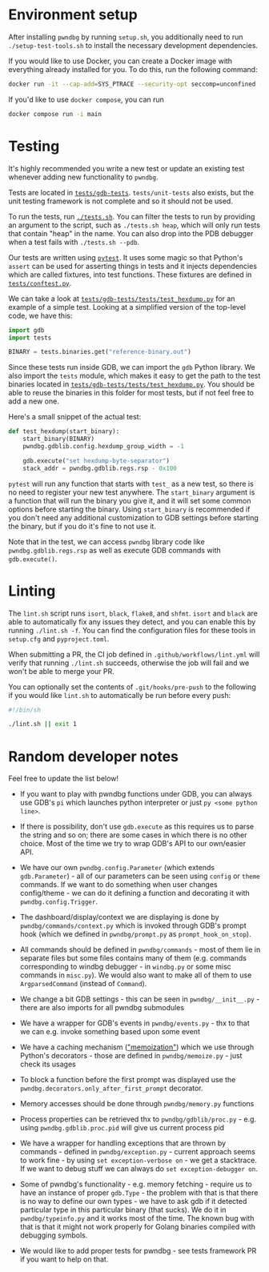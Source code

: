 # Environment setup

After installing `pwndbg` by running `setup.sh`, you additionally need to run `./setup-test-tools.sh` to install the necessary development dependencies.

If you would like to use Docker, you can create a Docker image with everything already installed for you. To do this, run the following command:
```bash
docker run -it --cap-add=SYS_PTRACE --security-opt seccomp=unconfined -v `pwd`:/pwndbg pwndbg bash
```

If you'd like to use `docker compose`, you can run
```bash
docker compose run -i main
```

# Testing

It's highly recommended you write a new test or update an existing test whenever adding new functionality to `pwndbg`.

Tests are located in [`tests/gdb-tests`](tests/gdb-tests). `tests/unit-tests` also exists, but the unit testing framework is not complete and so it should not be used.

To run the tests, run [`./tests.sh`](./tests.sh). You can filter the tests to run by providing an argument to the script, such as `./tests.sh heap`, which will only run tests that contain "heap" in the name. You can also drop into the PDB debugger when a test fails with `./tests.sh --pdb`.

Our tests are written using [`pytest`](https://docs.pytest.org/en/latest/). It uses some magic so that Python's `assert` can be used for asserting things in tests and it injects dependencies which are called fixtures, into test functions. These fixtures are defined in [`tests/conftest.py`](tests/conftest.py).

We can take a look at [`tests/gdb-tests/tests/test_hexdump.py`](tests/gdb-tests/tests/test_hexdump.py) for an example of a simple test. Looking at a simplified version of the top-level code, we have this:
```python
import gdb
import tests

BINARY = tests.binaries.get("reference-binary.out")
```

Since these tests run inside GDB, we can import the `gdb` Python library. We also import the `tests` module, which makes it easy to get the path to the test binaries located in [`tests/gdb-tests/tests/test_hexdump.py`](tests/gdb-tests/tests/test_hexdump.py). You should be able to reuse the binaries in this folder for most tests, but if not feel free to add a new one.

Here's a small snippet of the actual test:
```python
def test_hexdump(start_binary):
    start_binary(BINARY)
    pwndbg.gdblib.config.hexdump_group_width = -1

    gdb.execute("set hexdump-byte-separator")
    stack_addr = pwndbg.gdblib.regs.rsp - 0x100
```

`pytest` will run any function that starts with `test_` as a new test, so there is no need to register your new test anywhere. The `start_binary` argument is a function that will run the binary you give it, and it will set some common options before starting the binary. Using `start_binary` is recommended if you don't need any additional customization to GDB settings before starting the binary, but if you do it's fine to not use it.

Note that in the test, we can access `pwndbg` library code like `pwndbg.gdblib.regs.rsp` as well as execute GDB commands with `gdb.execute()`.

# Linting

The `lint.sh` script runs `isort`, `black`, `flake8`, and `shfmt`. `isort` and `black` are able to automatically fix any issues they detect, and you can enable this by running `./lint.sh -f`. You can find the configuration files for these tools in `setup.cfg` and `pyproject.toml`.

When submitting a PR, the CI job defined in `.github/workflows/lint.yml` will verify that running `./lint.sh` succeeds, otherwise the job will fail and we won't be able to merge your PR.

You can optionally set the contents of `.git/hooks/pre-push` to the following if you would like `lint.sh` to automatically be run before every push:
```bash
#!/bin/sh

./lint.sh || exit 1
```

# Random developer notes

Feel free to update the list below!

* If you want to play with pwndbg functions under GDB, you can always use GDB's `pi` which launches python interpreter or just `py <some python line>`.

* If there is possibility, don't use `gdb.execute` as this requires us to parse the string and so on; there are some cases in which there is no other choice. Most of the time we try to wrap GDB's API to our own/easier API.

* We have our own `pwndbg.config.Parameter` (which extends `gdb.Parameter`) - all of our parameters can be seen using `config` or `theme` commands. If we want to do something when user changes config/theme - we can do it defining a function and decorating it with `pwndbg.config.Trigger`.

* The dashboard/display/context we are displaying is done by `pwndbg/commands/context.py` which is invoked through GDB's prompt hook (which we defined in `pwndbg/prompt.py` as `prompt_hook_on_stop`).

* All commands should be defined in `pwndbg/commands` - most of them lie in separate files but some files contains many of them (e.g. commands corresponding to windbg debugger - in `windbg.py` or some misc commands in `misc.py`). We would also want to make all of them to use `ArgparsedCommand` (instead of `Command`).

* We change a bit GDB settings - this can be seen in `pwndbg/__init__.py` - there are also imports for all pwndbg submodules

* We have a wrapper for GDB's events in `pwndbg/events.py` - thx to that we can e.g. invoke something based upon some event

* We have a caching mechanism (["memoization"](https://en.wikipedia.org/wiki/Memoization)) which we use through Python's decorators - those are defined in `pwndbg/memoize.py` - just check its usages

* To block a function before the first prompt was displayed use the `pwndbg.decorators.only_after_first_prompt` decorator.

* Memory accesses should be done through `pwndbg/memory.py` functions

* Process properties can be retrieved thx to `pwndbg/gdblib/proc.py` - e.g. using `pwndbg.gdblib.proc.pid` will give us current process pid

* We have a wrapper for handling exceptions that are thrown by commands - defined in `pwndbg/exception.py` - current approach seems to work fine - by using `set exception-verbose on` - we get a stacktrace. If we want to debug stuff we can always do `set exception-debugger on`.

* Some of pwndbg's functionality - e.g. memory fetching - require us to have an instance of proper `gdb.Type` - the problem with that is that there is no way to define our own types - we have to ask gdb if it detected particular type in this particular binary (that sucks). We do it in `pwndbg/typeinfo.py` and it works most of the time. The known bug with that is that it might not work properly for Golang binaries compiled with debugging symbols.

* We would like to add proper tests for pwndbg - see tests framework PR if you want to help on that.
